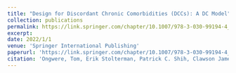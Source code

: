 ```yaml
---
title: "Design for Discordant Chronic Comorbidities (DCCs): A DC Model"
collection: publications
permalink: https://link.springer.com/chapter/10.1007/978-3-030-99194-4_22
excerpt: 
date: 2022/1/1
venue: 'Springer International Publishing'
paperurl: 'https://link.springer.com/chapter/10.1007/978-3-030-99194-4_22'
citation: 'Ongwere, Tom, Erik Stolterman, Patrick C. Shih, Clawson James, and Kay Connelly. "Design for Discordant Chronic Comorbidities (DCCs): A DC 3 Model." In International Conference on Pervasive Computing Technologies for Healthcare, pp. 346-362. Cham: Springer International Publishing, 2021.'
---
```

